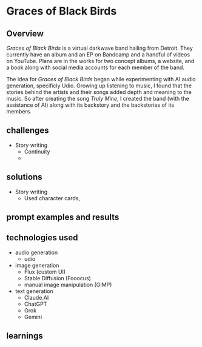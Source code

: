 # Graces of Black Birds
## Overview
_Graces of Black Birds_ is a virtual darkwave band hailing from Detroit. They currently have an album and an EP on Bandcamp and a handful of videos on YouTube. Plans are in the works for two concept albums, a website, and a book along with social media accounts for each member of the band.

The idea for _Graces of Black Birds_ began while experimenting with AI audio generation, specificly Udio. Growing up listening to music, I found that the stories behind the artists and their songs added depth and meaning to the music. So after creating the song _Truly Mine_, I created the band (with the assistance of AI) along with its backstory and the backstories of its members.
## challenges
- Story writing
  - Continuity
  - 
## solutions
- Story writing
  - Used character cards, 
## prompt examples and results
## technologies used
- audio generation
  - udio
- image generation
  - Flux (custom UI)
  - Stable Diffusion (Fooocus)
  - manual image manipulation (GIMP)
- text generation
  - Claude.AI
  - ChatGPT
  - Grok
  - Gemini
## learnings
